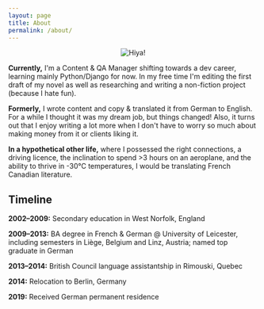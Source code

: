 ```yaml
---
layout: page
title: About
permalink: /about/
---
```

<center>
  <img src="https://1.bp.blogspot.com/-u4aHDhvKE9o/XewV4A_vroI/AAAAAAAAH28/GwnitVHOYac3zn9xlZf63jnbJqE2fJJvQCNcBGAsYHQ/s400/me_and_ella.jpg" alt="Hiya!" />
</center>

**Currently,** I'm a Content & QA Manager shifting towards a dev career, learning mainly Python/Django for now. In my free time I'm editing the first draft of my novel as well as researching and writing a non-fiction project (because I hate fun).

**Formerly,** I wrote content and copy & translated it from German to English. For a while I thought it was my dream job, but things changed! Also, it turns out that I enjoy writing a lot more when I don't have to worry so much about making money from it or clients liking it.

**In a hypothetical other life,** where I possessed the right connections, a driving licence, the inclination to spend >3 hours on an aeroplane, and the ability to thrive in -30°C temperatures, I would be translating French Canadian literature.

<h2>Timeline</h2>

<strong>2002–2009:</strong> Secondary education in West Norfolk, England

<strong>2009–2013:</strong> BA degree in French & German @ University of Leicester, including semesters in Liège, Belgium and Linz, Austria; named top graduate in German

<strong>2013–2014:</strong> British Council language assistantship in Rimouski, Quebec

<strong>2014:</strong> Relocation to Berlin, Germany

<strong>2019:</strong> Received German permanent residence
